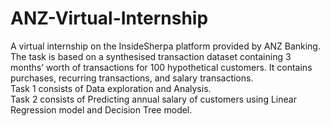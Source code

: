 # ANZ-Virtual-Internship
A virtual internship on the InsideSherpa platform provided by ANZ Banking.  
The task is based on a synthesised transaction dataset containing 3 months’ worth of transactions for 100 hypothetical customers. It contains purchases, recurring transactions, and salary transactions.  
Task 1 consists of Data exploration and Analysis.  
Task 2 consists of Predicting annual salary of customers using Linear Regression model and Decision Tree model.  
